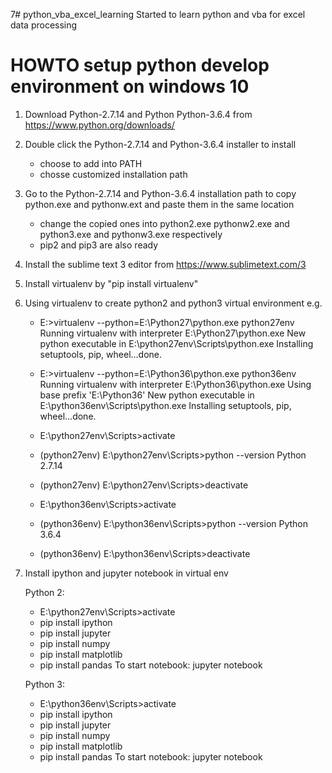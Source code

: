 
7# python_vba_excel_learning
Started to learn python and vba for excel data processing
# HOWTO setup python develop environment on windows 10
1) Download Python-2.7.14 and Python Python-3.6.4 from https://www.python.org/downloads/
2) Double click the Python-2.7.14 and Python-3.6.4 installer to install
     - choose to add into PATH 
     - chosse customized installation path
3) Go to the Python-2.7.14 and Python-3.6.4 installation path to copy python.exe and pythonw.ext and paste them in the same location
     - change the copied ones into python2.exe pythonw2.exe and python3.exe and pythonw3.exe respectively
     - pip2 and pip3 are also ready
4) Install the sublime text 3 editor from https://www.sublimetext.com/3
5) Install virtualenv by "pip install virtualenv"
6) Using virtualenv to create python2 and python3 virtual environment
     e.g.
     - E:\>virtualenv --python=E:\Python27\python.exe python27env
         Running virtualenv with interpreter E:\Python27\python.exe
         New python executable in E:\python27env\Scripts\python.exe
         Installing setuptools, pip, wheel...done.

     - E:\>virtualenv --python=E:\Python36\python.exe python36env
         Running virtualenv with interpreter E:\Python36\python.exe
         Using base prefix 'E:\\Python36'
         New python executable in E:\python36env\Scripts\python.exe
         Installing setuptools, pip, wheel...done.

     - E:\python27env\Scripts>activate

     - (python27env) E:\python27env\Scripts>python --version
       Python 2.7.14

     - (python27env) E:\python27env\Scripts>deactivate

     - E:\python36env\Scripts>activate

     - (python36env) E:\python36env\Scripts>python --version
       Python 3.6.4

     - (python36env) E:\python36env\Scripts>deactivate
7) Install ipython and jupyter notebook in virtual env
     
     Python 2:
     - E:\python27env\Scripts>activate
     - pip install ipython
     - pip install jupyter
     - pip install numpy
     - pip install matplotlib
     - pip install pandas
     To start notebook: jupyter notebook
     
     Python 3:
     - E:\python36env\Scripts>activate
     - pip install ipython
     - pip install jupyter
     - pip install numpy
     - pip install matplotlib
     - pip install pandas
     To start notebook: jupyter notebook
